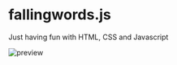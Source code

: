 # fallingwords.js
Just having fun with HTML, CSS and Javascript

![preview](https://raw.github.com/alvarotrigo/fallingwords.js/master/intro.png)